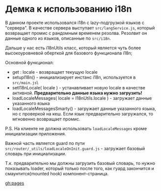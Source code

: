 # Демка к использованию i18n

В данном проекте использовался i18n с lazy-подгрузкой языков с "сервера". В качестве сервера выступает `src/langService.js`, который возвращает промис с рандомным временем резолва. Резолвит он данные одного из языков, описанные по `src/i18n`.

Дальше у нас есть i18nUtils класс, который является чуть более высокоуровневой оберткой для базового функционала i18n; 

Основной функционал:

- get : locale - возвращает текущую locale
- setupI18n() - инициализирует инстанс i18n, используется в `src/main.js`\
- setI18nLocale( locale ) - устанавливает новую locale в качестве активной. **Предварительно данные языка нужно загрузить!**
- loadLocaleMessages( locale = I18nUtils.locale ) - загружает данные указанного языка 
- loadLocaleMessagesSmarty() - загружает данные указанного языка, но с проверкой на кеш. Если язык предварительно загружался, то мгновенно возвращает промис.

P.S. На клиенте не должна использовать `loadLocaleMessages` кроме инициализации приложения. 

Важной часть является guard по пути `src/router/_utils/loadLocaleOnInit.guard.js` - загружает базовый словарь при инициализации.

Т.к. предварительно мы должны загрузить базовый словарь, то нужно показывать loader, который только после того, как гуард закончится и смаунтится(mounted hook) компонент-страница.

[gh:pages](https://cbrgpl.github.io/i18n-demo/)